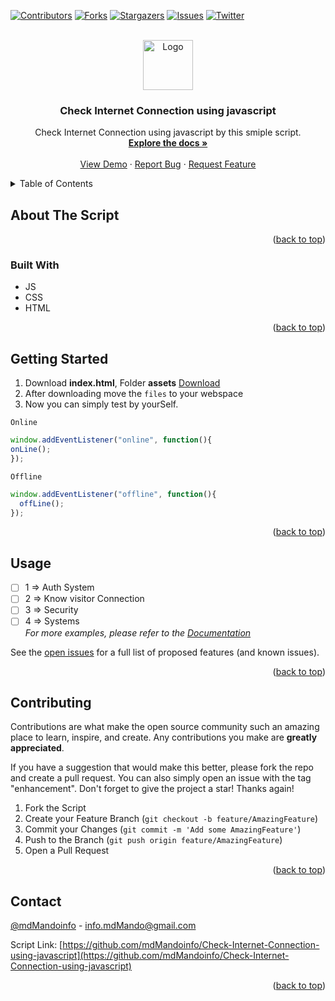<div id="top"></div>

<!-- PROJECT SHIELDS -->

[![Contributors][contributors-shield]][contributors-url]
[![Forks][forks-shield]][forks-url]
[![Stargazers][stars-shield]][stars-url]
[![Issues][issues-shield]][issues-url]
[![Twitter][twitter-shield]][twitter-url]



<!-- PROJECT LOGO -->
<br />
<div align="center">
  <a href="https://github.com/mdMandoinfo/Check-Internet-Connection-using-javascript">
    <img src="https://avatars.githubusercontent.com/u/91418066?v=4" alt="Logo" width="80" height="80">
  </a>

<h3 align="center">Check Internet Connection using javascript</h3>
  <p align="center">
    Check Internet Connection using javascript
    by this smiple script.
    <br />
    <a href="https://github.com/mdMandoinfo/Check-Internet-Connection-using-javascript/blob/main/docs.md"><strong>Explore the docs »</strong></a>
    <br />
    <br />
    <a href="https://github.com/mdMandoinfo/Check-Internet-Connection-using-javascript/tree/main/images">View Demo</a>
    ·
    <a href="https://github.com/mdMandoinfo/Check-Internet-Connection-using-javascript/issues">Report Bug</a>
    ·
    <a href="https://github.com/mdMandoinfo/Check-Internet-Connection-using-javascript/issues">Request Feature</a>
  </p>
</div>



<!-- TABLE OF CONTENTS -->
<details>
  <summary>Table of Contents</summary>
  <ol>
    <li>
      <a href="#about-the-project">About The Script</a>
      <ul>
        <li><a href="#built-with">Built With</a></li>
      </ul>
    </li>
    <li>
      <a href="#getting-started">Getting Started</a>
      <ul>
      </ul>
    </li>
    <li><a href="#usage">Usage</a></li>
    <li><a href="#license">License</a></li>
    <li><a href="#contact">Contact</a></li>
  </ol>
</details>



<!-- ABOUT THE PROJECT -->
## About The Script

<p align="right">(<a href="#top">back to top</a>)</p>



### Built With

* JS
* CSS
* HTML

<p align="right">(<a href="#top">back to top</a>)</p>



<!-- GETTING STARTED -->
## Getting Started

1. Download **index.html**, Folder **assets** [Download](https://github.com//mdMandoinfo/Check-Internet-Connection-using-javascript/archive/refs/heads/main.zip)
2. After downloading move the `files` to your webspace
3. Now you can simply test by yourSelf.

  ```msg
  Online
  ```
  ```js
window.addEventListener("online", function(){
  onLine();
});
  ```
  ```msg
  Offline
  ```
  ```js
window.addEventListener("offline", function(){
    offLine(); 
});
  ```

<p align="right">(<a href="#top">back to top</a>)</p>



<!-- USAGE EXAMPLES -->
## Usage

- [ ] 1 => Auth System
- [ ] 2 => Know visitor Connection
- [ ] 3 => Security
- [ ] 4 => Systems <br>
_For more examples, please refer to the [Documentation](https://github.com/mdMandoinfo/Check-Internet-Connection-using-javascript/blob/main/docs.md)_

See the [open issues](https://github.com/mdMandoinfo/Check-Internet-Connection-using-javascript/issues) for a full list of proposed features (and known issues).

<p align="right">(<a href="#top">back to top</a>)</p>

<!-- CONTRIBUTING -->
## Contributing

Contributions are what make the open source community such an amazing place to learn, inspire, and create. Any contributions you make are **greatly appreciated**.

If you have a suggestion that would make this better, please fork the repo and create a pull request. You can also simply open an issue with the tag "enhancement".
Don't forget to give the project a star! Thanks again!

1. Fork the Script
2. Create your Feature Branch (`git checkout -b feature/AmazingFeature`)
3. Commit your Changes (`git commit -m 'Add some AmazingFeature'`)
4. Push to the Branch (`git push origin feature/AmazingFeature`)
5. Open a Pull Request

<p align="right">(<a href="#top">back to top</a>)</p>

<!-- CONTACT -->
## Contact

[@mdMandoinfo](https://twitter.com/mdMandoinfo) - info.mdMando@gmail.com

Script Link: [https://github.com/mdMandoinfo/Check-Internet-Connection-using-javascript](https://github.com/mdMandoinfo/Check-Internet-Connection-using-javascript)

<p align="right">(<a href="#top">back to top</a>)</p>


<!-- MARKDOWN LINKS & IMAGES -->
<!-- https://www.markdownguide.org/basic-syntax/#reference-style-links -->
[contributors-shield]: https://img.shields.io/github/contributors/mdMandoinfo/Check-Internet-Connection-using-javascript.svg?style=for-the-badge
[contributors-url]: https://github.com/mdMandoinfo/Check-Internet-Connection-using-javascript/graphs/contributors
[forks-shield]: https://img.shields.io/github/forks/mdMandoinfo/Check-Internet-Connection-using-javascript.svg?style=for-the-badge
[forks-url]: https://github.com/mdMandoinfo/Check-Internet-Connection-using-javascript/network/members
[stars-shield]: https://img.shields.io/github/stars/mdMandoinfo/Check-Internet-Connection-using-javascript.svg?style=for-the-badge
[stars-url]: https://github.com/mdMandoinfo/Check-Internet-Connection-using-javascript/stargazers
[issues-shield]: https://img.shields.io/github/issues/Check-Internet-Connection-using-javascript.svg?style=for-the-badge
[issues-url]: https://github.com/mdMandoinfo/Check-Internet-Connection-using-javascript/issues
[twitter-shield]: https://img.shields.io/badge/-twitter-black.svg?style=for-the-badge&logo=twitter&colorB=555
[twitter-url]: https://twitter.com/mdMandoinfo
[screenshot-online]: images/screenshot_online.png
[screenshot-offline]: images/screenshot_offline.png
